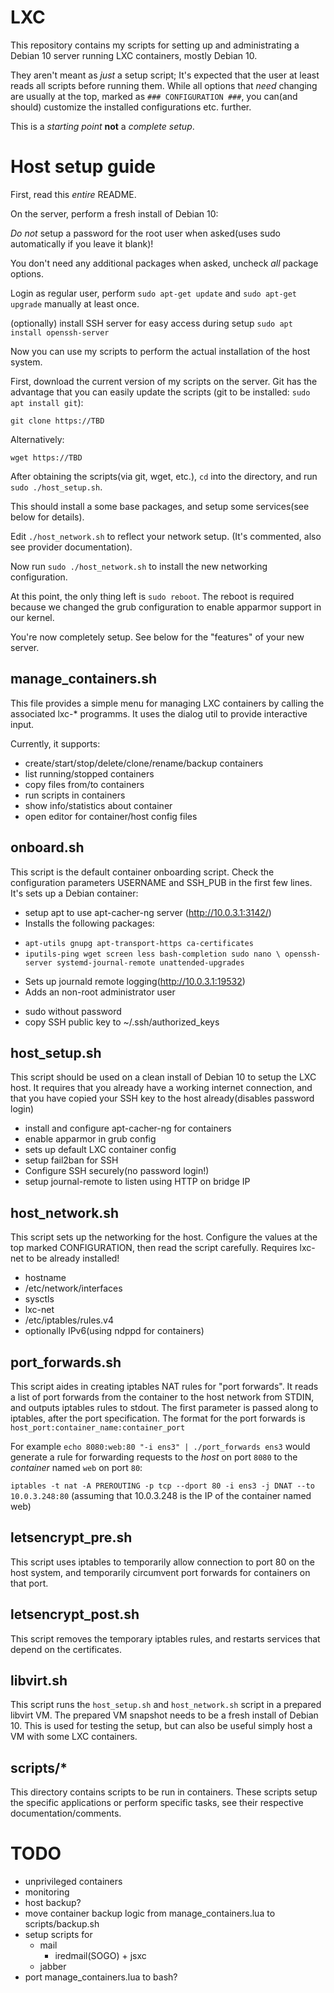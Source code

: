 # LXC

This repository contains my scripts for setting up and administrating
a Debian 10 server running LXC containers, mostly Debian 10.

They aren't meant as *just* a setup script;
It's expected that the user at least reads all scripts before running them.
While all options that *need* changing are usually at the top,
marked as `### CONFIGURATION ###`, you can(and should)
customize the installed configurations etc. further.

This is a *starting point* **not** a *complete setup*.



# Host setup guide

First, read this *entire* README.

On the server, perform a fresh install of Debian 10:

*Do not* setup a password for the root user when asked(uses sudo automatically if you leave it blank)!

You don't need any additional packages when asked,
uncheck *all* package options.

Login as regular user, perform `sudo apt-get update` and `sudo apt-get upgrade` manually at least once.

(optionally) install SSH server for easy access during setup `sudo apt install openssh-server`

Now you can use my scripts to perform the actual installation of the
host system.

First, download the current version of my scripts on the server.
Git has the advantage that you can easily update the scripts
(git to be installed: `sudo apt install git`):

`git clone https://TBD`

Alternatively:

`wget https://TBD`

After obtaining the scripts(via git, wget, etc.),
`cd` into the directory, and run `sudo ./host_setup.sh`.

This should install a some base packages, and setup some services(see below for details).

Edit `./host_network.sh` to reflect your network setup.
(It's commented, also see provider documentation).

Now run `sudo ./host_network.sh` to install the new networking configuration.

At this point, the only thing left is `sudo reboot`.
The reboot is required because we changed the grub configuration to
enable apparmor support in our kernel.

You're now completely setup.
See below for the "features" of your new server.



## manage_containers.sh

This file provides a simple menu for managing LXC containers
by calling the associated lxc-* programms.
It uses the dialog util to provide interactive input.

Currently, it supports:
 * create/start/stop/delete/clone/rename/backup containers
 * list running/stopped containers
 * copy files from/to containers
 * run scripts in containers
 * show info/statistics about container
 * open editor for container/host config files



## onboard.sh

This script is the default container onboarding script.
Check the configuration parameters USERNAME and SSH_PUB in the first few lines.
It's sets up a Debian container:
 * setup apt to use apt-cacher-ng server (http://10.0.3.1:3142/)
 * Installs the following packages:
  - `apt-utils gnupg apt-transport-https ca-certificates`
  - `iputils-ping wget screen less bash-completion sudo nano \
  openssh-server systemd-journal-remote unattended-upgrades`
 * Sets up journald remote logging(http://10.0.3.1:19532)
 * Adds an non-root administrator user
  - sudo without password
  - copy SSH public key to ~/.ssh/authorized_keys



## host_setup.sh

This script should be used on a clean install of Debian 10 to setup the LXC host.
It requires that you already have a working internet connection,
and that you have copied your SSH key to the host already(disables password login)
 * install and configure apt-cacher-ng for containers
 * enable apparmor in grub config
 * sets up default LXC container config
 * setup fail2ban for SSH
 * Configure SSH securely(no password login!)
 * setup journal-remote to listen using HTTP on bridge IP



## host_network.sh

This script sets up the networking for the host.
Configure the values at the top marked CONFIGURATION,
then read the script carefully.
Requires lxc-net to be already installed!

 * hostname
 * /etc/network/interfaces
 * sysctls
 * lxc-net
 * /etc/iptables/rules.v4
 * optionally IPv6(using ndppd for containers)



## port_forwards.sh

This script aides in creating iptables NAT rules for "port forwards".
It reads a list of port forwards from the container to the host
network from STDIN, and outputs iptables rules to stdout.
The first parameter is passed along to iptables, after the port specification.
The format for the port forwards is `host_port:container_name:container_port`

For example `echo 8080:web:80 "-i ens3" | ./port_forwards ens3` would generate a
rule for forwarding requests to the *host* on port `8080` to the
*container* named `web` on port `80`:

`iptables -t nat -A PREROUTING -p tcp --dport 80 -i ens3 -j DNAT --to 10.0.3.248:80`
(assuming that 10.0.3.248 is the IP of the container named web)



## letsencrypt_pre.sh

This script uses iptables to temporarily allow connection to port 80
on the host system, and temporarily circumvent port forwards for
containers on that port.

## letsencrypt_post.sh

This script removes the temporary iptables rules, and restarts
services that depend on the certificates.



## libvirt.sh

This script runs the `host_setup.sh` and `host_network.sh` script
in a prepared libvirt VM.
The prepared VM snapshot needs to be a fresh install of Debian 10.
This is used for testing the setup, but can also be useful simply
host a VM with some LXC containers.



## scripts/*

This directory contains scripts to be run in containers.
These scripts setup the specific applications or perform specific
tasks, see their respective documentation/comments.



# TODO
  - unprivileged containers
  - monitoring
  - host backup?
  - move container backup logic from manage_containers.lua to scripts/backup.sh
  - setup scripts for
    * mail
	  - iredmail(SOGO) + jsxc
    * jabber
  - port manage_containers.lua to bash?

